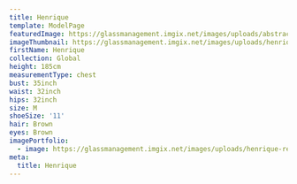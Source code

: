 ```yaml
---
title: Henrique
template: ModelPage
featuredImage: https://glassmanagement.imgix.net/images/uploads/abstract-analog-art-390089.jpg
imageThumbnail: https://glassmanagement.imgix.net/images/uploads/henrique-reis-32.jpg
firstName: Henrique
collection: Global
height: 185cm
measurementType: chest
bust: 35inch
waist: 32inch
hips: 32inch
size: M
shoeSize: '11'
hair: Brown
eyes: Brown
imagePortfolio:
  - image: https://glassmanagement.imgix.net/images/uploads/henrique-reis-32.jpg
meta:
  title: Henrique
---
```


